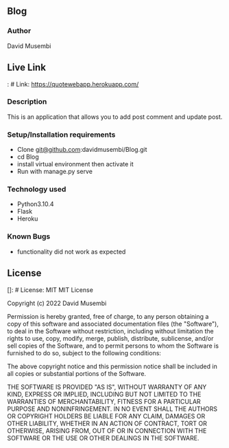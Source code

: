 ## Blog
### Author
David Musembi
## Live Link
: # Link: https://quotewebapp.herokuapp.com/

### Description
This is an application that allows you to add post comment and update post.

### Setup/Installation requirements
* Clone git@github.com:davidmusembi/Blog.git
* cd Blog
* install virtual environment then activate it
* Run with manage.py serve

### Technology used
* Python3.10.4
* Flask
* Heroku

### Known Bugs
* functionality did not work as expected

## License
[]: # License: MIT
MIT License

Copyright (c) 2022 David Musembi

Permission is hereby granted, free of charge, to any person obtaining a copy
of this software and associated documentation files (the "Software"), to deal
in the Software without restriction, including without limitation the rights
to use, copy, modify, merge, publish, distribute, sublicense, and/or sell
copies of the Software, and to permit persons to whom the Software is
furnished to do so, subject to the following conditions:

The above copyright notice and this permission notice shall be included in all
copies or substantial portions of the Software.

THE SOFTWARE IS PROVIDED "AS IS", WITHOUT WARRANTY OF ANY KIND, EXPRESS OR
IMPLIED, INCLUDING BUT NOT LIMITED TO THE WARRANTIES OF MERCHANTABILITY,
FITNESS FOR A PARTICULAR PURPOSE AND NONINFRINGEMENT. IN NO EVENT SHALL THE
AUTHORS OR COPYRIGHT HOLDERS BE LIABLE FOR ANY CLAIM, DAMAGES OR OTHER
LIABILITY, WHETHER IN AN ACTION OF CONTRACT, TORT OR OTHERWISE, ARISING FROM,
OUT OF OR IN CONNECTION WITH THE SOFTWARE OR THE USE OR OTHER DEALINGS IN THE
SOFTWARE.

